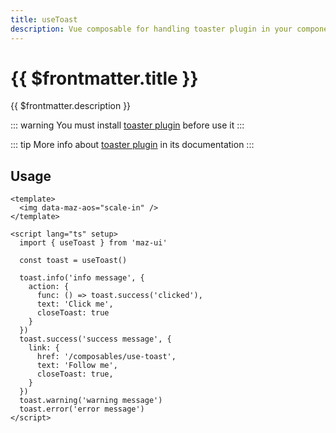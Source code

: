 ```yaml
---
title: useToast
description: Vue composable for handling toaster plugin in your components
---
```


# {{ $frontmatter.title }}

{{ $frontmatter.description }}

::: warning
You must install [toaster plugin](./../plugins/toaster.md#install) before use it
:::

::: tip
More info about [toaster plugin](./../plugins/toaster.md) in its documentation
:::

## Usage

```vue
<template>
  <img data-maz-aos="scale-in" />
</template>

<script lang="ts" setup>
  import { useToast } from 'maz-ui'

  const toast = useToast()

  toast.info('info message', {
    action: {
      func: () => toast.success('clicked'),
      text: 'Click me',
      closeToast: true
    }
  })
  toast.success('success message', {
    link: {
      href: '/composables/use-toast',
      text: 'Follow me',
      closeToast: true,
    }
  })
  toast.warning('warning message')
  toast.error('error message')
</script>
```

<script lang="ts" setup>
  import { useToast } from 'maz-ui'

  const toast = useToast()

  toast.info('info message', {
    action: {
      func: () => toast.success('clicked'),
      text: 'Click me',
      closeToast: true
    }
  })
  toast.success('success message', {
    link: {
      href: '/composables/use-toast',
      text: 'Follow me',
      closeToast: true,
    }
  })
  toast.warning('warning message')
  toast.error('error message')
</script>
